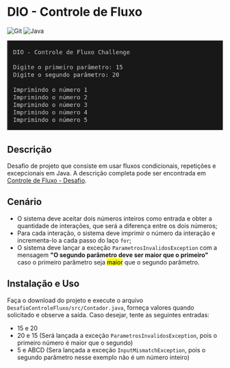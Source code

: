 # DIO - Controle de Fluxo

![Git](https://img.shields.io/badge/GIT-E44C30?style=for-the-badge&logo=git&logoColor=white) ![Java](https://img.shields.io/badge/java-%23ED8B00.svg?style=for-the-badge&logo=openjdk&logoColor=white)

![Captura da tela do terminal](Screenshot.png)

## Descrição

Desafio de projeto que consiste em usar fluxos condicionais, repetições e excepcionais em Java. A descrição completa pode ser encontrada em [Controle de Fluxo - Desafio](https://github.com/digitalinnovationone/trilha-java-basico/tree/main/desafios/controle-fluxo).

## Cenário

- O sistema deve aceitar dois números inteiros como entrada e obter a quantidade de interações, que será a diferença entre os dois números;
- Para cada interação, o sistema deve imprimir o número da interação e incrementa-lo a cada passo do laço `for`;
- O sistema deve lançar a exceção `ParametrosInvalidosException` com a mensagem **"O segundo parâmetro deve ser maior que o primeiro"** caso o primeiro parâmetro seja <mark>maior</mark> que o segundo parâmetro.

## Instalação e Uso

Faça o download do projeto e execute o arquivo `DesafioControleFluxo/src/Contador.java`, forneça valores quando solicitado e observe a saída. Caso desejar, tente as seguintes entradas:

- 15 e 20
- 20 e 15 (Será lançada a exceção `ParametrosInvalidosException`, pois o primeiro número é maior que o segundo)
- 5 e ABCD (Sera lançada a exceção `InputMismatchException`, pois o segundo parâmetro nesse exemplo não é um número inteiro)
